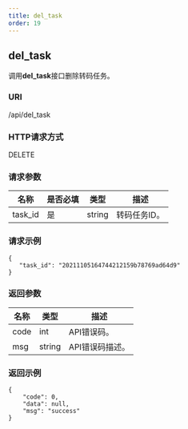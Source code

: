 ```yaml
---
title: del_task
order: 19
---
```


## del_task

调用**del_task**接口删除转码任务。



### URI  

/api/del_task  



### HTTP请求方式

DELETE  



### 请求参数

| 名称    | 是否必填 | 类型   | 描述 |
| ------- | -------- | ------ | ----------- |
| task_id | 是     | string | 转码任务ID。 |



### 请求示例

```
{ 
   "task_id": "20211105164744212159b78769ad64d9"
}
```



### 返回参数 

| 名称 | 类型   | 描述            |
| ---- | ------ | --------------- |
| code | int    | API错误码。     |
| msg  | string | API错误码描述。 |



### 返回示例

```
{    
    "code": 0,    
    "data": null,    
    "msg": "success"
}
```